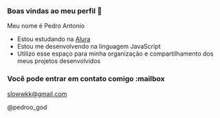 ### Boas vindas ao meu perfil 💙

Meu nome é Pedro Antonio

- Estou estudando na [Alura](https://www.alura.com.br)
- Estou me desenvolvendo na linguagem JavaScript
- Utilizo esse espaço para minha organização e compartilhamento dos meus projetos desenvolvidos

### Você pode entrar em contato comigo :mailbox

slowwkk@gmail.com

@pedroo_god

